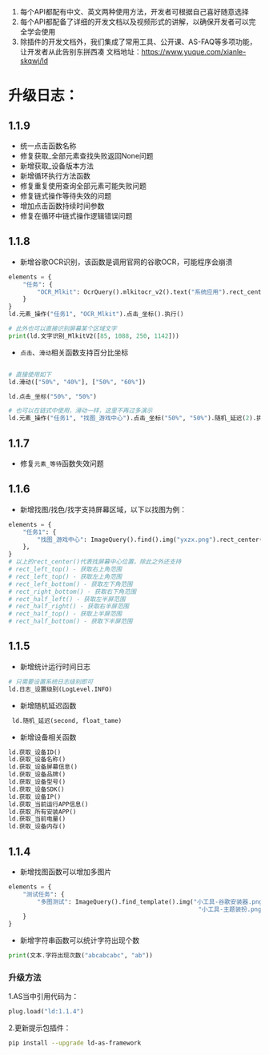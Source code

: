 1. 每个API都配有中文、英文两种使用方法，开发者可根据自己喜好随意选择
2. 每个API都配备了详细的开发文档以及视频形式的讲解，以确保开发者可以完全学会使用
3. 除插件的开发文档外，我们集成了常用工具、公开课、AS-FAQ等多项功能，让开发者从此告别东拼西凑
   文档地址：https://www.yuque.com/xianle-skqwj/ld


# 升级日志：

## 1.1.9
- 统一点击函数名称
- 修复获取_全部元素查找失败返回None问题
- 新增获取_设备版本方法
- 新增循环执行方法函数
- 修复重复使用查询全部元素可能失败问题
- 修复链式操作等待失效的问题
- 增加点击函数持续时间参数
- 修复在循环中链式操作逻辑错误问题

## 1.1.8

- 新增谷歌OCR识别，该函数是调用官网的谷歌OCR，可能程序会崩溃
```python
elements = {
    "任务": {
        "OCR_Mlkit": OcrQuery().mlkitocr_v2().text("系统应用").rect_center()
    }
}
ld.元素_操作("任务1", "OCR_Mlkit").点击_坐标().执行()

# 此外也可以直接识别屏幕某个区域文字
print(ld.文字识别_MlkitV2([85, 1088, 250, 1142]))
```

- `点击`、`滑动`相关函数支持百分比坐标
```python

# 直接使用如下
ld.滑动(["50%", "40%"], ["50%", "60%"])

ld.点击_坐标("50%", "50%")

# 也可以在链式中使用，滑动一样，这里不再过多演示
ld.元素_操作("任务1", "找图_游戏中心").点击_坐标("50%", "50%").随机_延迟(2).执行()
```

## 1.1.7
- 修复`元素_等待`函数失效问题

## 1.1.6
- 新增找图/找色/找字支持屏幕区域，以下以找图为例：
```python
elements = {
    "任务1": {
        "找图_游戏中心": ImageQuery().find().img("yxzx.png").rect_center()
    },
}
# 以上的rect_center()代表找屏幕中心位置，除此之外还支持
# rect_left_top() - 获取右上角范围
# rect_left_top() - 获取左上角范围
# rect_left_bottom() - 获取左下角范围
# rect_right_bottom() - 获取右下角范围
# rect_half_left() - 获取左半屏范围
# rect_half_right() - 获取右半屏范围
# rect_half_top() - 获取上半屏范围
# rect_half_bottom() - 获取下半屏范围
```

## 1.1.5
- 新增统计运行时间日志
```python
# 只需要设置系统日志级别即可
ld.日志_设置级别(LogLevel.INFO)
```
- 新增随机延迟函数
```python
 ld.随机_延迟(second, float_tame)
```
- 新增设备相关函数
```python
ld.获取_设备ID()
ld.获取_设备名称()
ld.获取_设备屏幕信息()
ld.获取_设备品牌()
ld.获取_设备型号()
ld.获取_设备SDK()
ld.获取_设备IP()
ld.获取_当前运行APP信息()
ld.获取_所有安装APP()
ld.获取_当前电量()
ld.获取_设备内存()
```

## 1.1.4
- 新增找图函数可以增加多图片
```python
elements = {
    "测试任务": {
        "多图测试": ImageQuery().find_template().img("小工具-谷歌安装器.png", "小工具-RE文件管理器.png",
                                                     "小工具-主题装扮.png"),
    }
}
```


- 新增字符串函数可以统计字符出现个数

```python
print(文本.字符出现次数("abcabcabc", "ab"))
```

### 升级方法
1.AS当中引用代码为：

```python
plug.load("ld:1.1.4")
```
2.更新提示包插件：

```bash
pip install --upgrade ld-as-framework
```